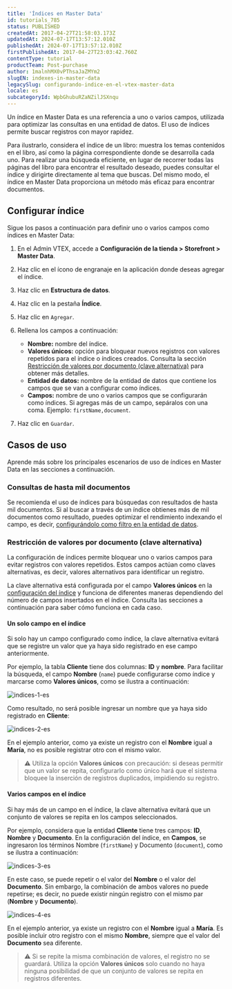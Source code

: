 ```yaml
---
title: 'Índices en Master Data'
id: tutorials_785
status: PUBLISHED
createdAt: 2017-04-27T21:58:03.173Z
updatedAt: 2024-07-17T13:57:12.010Z
publishedAt: 2024-07-17T13:57:12.010Z
firstPublishedAt: 2017-04-27T23:03:42.760Z
contentType: tutorial
productTeam: Post-purchase
author: 1malnhMX0vPThsaJaZMYm2
slugEN: indexes-in-master-data
legacySlug: configurando-indice-en-el-vtex-master-data
locale: es
subcategoryId: WpbGhubuRZaNZilJSXnqu
---
```


Un índice en Master Data es una referencia a uno o varios campos, utilizada para optimizar las consultas en una entidad de datos. El uso de índices permite buscar registros con mayor rapidez.

Para ilustrarlo, considera el índice de un libro: muestra los temas contenidos en el libro, así como la página correspondiente donde se desarrolla cada uno. Para realizar una búsqueda eficiente, en lugar de recorrer todas las páginas del libro para encontrar el resultado deseado, puedes consultar el índice y dirigirte directamente al tema que buscas. Del mismo modo, el índice en Master Data proporciona un método más eficaz para encontrar documentos.

## Configurar índice

Sigue los pasos a continuación para definir uno o varios campos como índices en Master Data:

1. En el Admin VTEX, accede a **Configuración de la tienda > Storefront > Master Data**.
2. Haz clic en el ícono de engranaje <i class="fas fa-cog"></i> en la aplicación donde deseas agregar el índice.
3. Haz clic en **Estructura de datos**.
4. Haz clic en la pestaña **Índice**.
5. Haz clic en `Agregar`.
6. Rellena los campos a continuación:

    * **Nombre:** nombre del índice.
    * **Valores únicos:** opción para bloquear nuevos registros con valores repetidos para el índice o índices creados. Consulta la sección [Restricción de valores por documento (clave alternativa)](#restriccion-de-valores-por-documento-clave-alternativa) para obtener más detalles.
    * **Entidad de datos:** nombre de la entidad de datos que contiene los campos que se van a configurar como índices.
    * **Campos:** nombre de uno o varios campos que se configurarán como índices. Si agregas más de un campo, sepáralos con una coma. Ejemplo: `firstName,document`.
7. Haz clic en `Guardar`.

## Casos de uso

Aprende más sobre los principales escenarios de uso de índices en Master Data en las secciones a continuación.

### Consultas de hasta mil documentos

Se recomienda el uso de índices para búsquedas con resultados de hasta mil documentos. Si al buscar a través de un índice obtienes más de mil documentos como resultado, puedes optimizar el rendimiento indexando el campo, es decir, [configurándolo como filtro en la entidad de datos](/es/tutorial/filtrando-dados-no-master-data--tutorials_778).

### Restricción de valores por documento (clave alternativa)

La configuración de índices permite bloquear uno o varios campos para evitar registros con valores repetidos. Estos campos actúan como claves alternativas, es decir, valores alternativos para identificar un registro.

La clave alternativa está configurada por el campo **Valores únicos** en la [configuración del índice](#configurar-indice) y funciona de diferentes maneras dependiendo del número de campos insertados en el índice. Consulta las secciones a continuación para saber cómo funciona en cada caso.

#### Un solo campo en el índice

Si solo hay un campo configurado como índice, la clave alternativa evitará que se registre un valor que ya haya sido registrado en ese campo anteriormente.

Por ejemplo, la tabla **Cliente** tiene dos columnas: **ID** y **nombre**. Para facilitar la búsqueda, el campo **Nombre** (`name`) puede configurarse como índice y marcarse como **Valores únicos**, como se ilustra a continuación:

![indices-1-es](https://cdn.statically.io/gh/vtexdocs/help-center-content/refs/heads/main/docs/es/tutorials/master-data/configuraci%C3%B3n-de-master-data-v1/indices-en-master-data_1.png)

Como resultado, no será posible ingresar un nombre que ya haya sido registrado en **Cliente**:

![indices-2-es](https://cdn.statically.io/gh/vtexdocs/help-center-content/refs/heads/main/docs/es/tutorials/master-data/configuraci%C3%B3n-de-master-data-v1/indices-en-master-data_2.png)

En el ejemplo anterior, como ya existe un registro con el **Nombre** igual a **María**, no es posible registrar otro con el mismo valor.

> ⚠️ Utiliza la opción **Valores únicos** con precaución: si deseas permitir que un valor se repita, configurarlo como único hará que el sistema bloquee la inserción de registros duplicados, impidiendo su registro.

#### Varios campos en el índice

Si hay más de un campo en el índice, la clave alternativa evitará que un conjunto de valores se repita en los campos seleccionados.

Por ejemplo, considera que la entidad **Cliente** tiene tres campos: **ID**, **Nombre** y **Documento**. En la configuración del índice, en **Campos**, se ingresaron los términos Nombre (`firstName`) y Documento (`document`), como se ilustra a continuación:

![indices-3-es](https://cdn.statically.io/gh/vtexdocs/help-center-content/refs/heads/main/docs/es/tutorials/master-data/configuraci%C3%B3n-de-master-data-v1/indices-en-master-data_3.png)

En este caso, se puede repetir o el valor del **Nombre** o el valor del **Documento**. Sin embargo, la combinación de ambos valores no puede repetirse; es decir, no puede existir ningún registro con el mismo par (**Nombre** y **Documento**).

![indices-4-es](https://cdn.statically.io/gh/vtexdocs/help-center-content/refs/heads/main/docs/es/tutorials/master-data/configuraci%C3%B3n-de-master-data-v1/indices-en-master-data_4.png)

En el ejemplo anterior, ya existe un registro con el **Nombre** igual a **María**. Es posible incluir otro registro con el mismo **Nombre**, siempre que el valor del **Documento** sea diferente.

> ⚠️ Si se repite la misma combinación de valores, el registro no se guardará. Utiliza la opción **Valores únicos** solo cuando no haya ninguna posibilidad de que un conjunto de valores se repita en registros diferentes.
